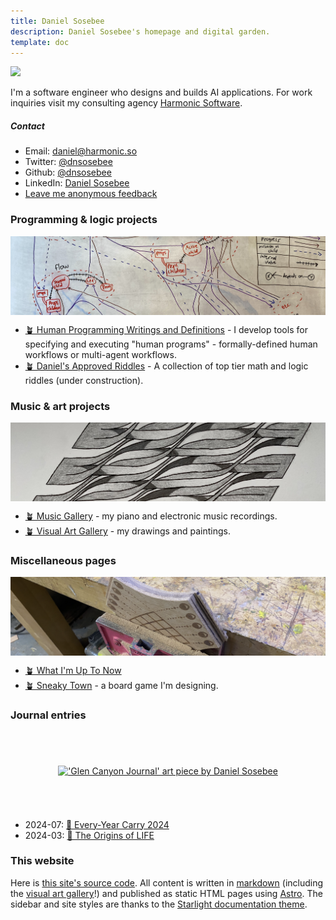 ```yaml
---
title: Daniel Sosebee
description: Daniel Sosebee's homepage and digital garden.
template: doc
---
```


<style>
.ratio-box {
    aspect-ratio: 4 / 1; /* Sets the aspect ratio to 2:1 (width:height) */
    width: 100%; /* Set the width as needed */
    overflow: hidden; /* Ensure any overflow is hidden */
    display: flex;
    justify-content: center; /* Centers the image horizontally */
    align-items: center; /* Centers the image vertically */
}

.ratio-box img {
    width: 100%; /* Make the image take the full width of the box */
    height: auto; /* Maintain the aspect ratio of the image */
    object-fit: cover; /* Ensure the image covers the box */
}
</style>

<!-- <img src="/assets/photos/profile.jpg" alt="Daniel Sosebee's headshot" class="rounded-xl"  width="200" height="200" /> -->

<a href="/art/doug-addicts-cover">
  <img src="/assets/doug-adicts-banner.png"/>
</a>

I'm a software engineer who designs and builds AI applications. For work inquiries visit my consulting agency [Harmonic Software](https://harmonic.so).

##### Contact

- Email: <a href="mailto:daniel@harmonic.so">daniel@harmonic.so</a>
- Twitter: <a href="https://twitter.com/dnsosebee" target="_blank">@dnsosebee</a>
- Github: <a href="https://github.com/dnsosebee" target="_blank">@dnsosebee</a>
- LinkedIn: <a href="https://www.linkedin.com/in/danielsosebee/" target="_blank">Daniel Sosebee</a>
- <a href="https://www.admonymous.co/dnsosebee" target="_blank">Leave me anonymous feedback</a>

### Programming & logic projects

<div class="ratio-box">

![Whiteboard diagram of control flow in the FTML language, a component of InstructionKit](../../../public/assets/ftml-whiteboard-short.jpg)

</div>

- [🪴 Human Programming Writings and Definitions](/human-programming) - I develop tools for specifying and executing "human programs" - formally-defined human workflows or multi-agent workflows.
  <!-- - 2022-09: [Meet Methodable pt. 3: Meet the Block Types](https://humanprogramming.substack.com/p/meet-methodable-pt-3-meet-the-block)
  - 2022-07: [Why to Store Descriptions of Workflows and Not Just Guides](https://humanprogramming.substack.com/p/why-to-store-descriptions-of-workflows)
  - 2022-06: [⭐ The 'Meet Methodable' program](https://a.methodable.com/guide/e0412eb2-36fd-4903-b186-d2de931fefc7)
  - 2022-02: [The Untapped Potential of Human Programming](https://humanprogramming.substack.com/p/the-untapped-potential-of-human-programming) -->
- [🪴 Daniel's Approved Riddles](/riddles) - A collection of top tier math and logic riddles (under construction).

### Music & art projects

<div class="ratio-box">

<a href="art/wave-plane-one">

!['Wave Plane One' art piece by Daniel Sosebee](../../../public/assets/art/wave-plane-one.jpg)

</a>

</div>

- [🪴 Music Gallery](/music) - my piano and electronic music recordings.
- [🪴 Visual Art Gallery](/art) - my drawings and paintings.

### Miscellaneous pages

<div class="ratio-box">

![Sneaky Town board game in construction](../assets/sneaky-town.png)

</div>

- [🪴 What I'm Up To Now](/now) <!-- - [🪴 My Bookshelf](/bookshelf) -->
- [🪴 Sneaky Town](/sneaky-town) - a board game I'm designing.

### Journal entries

<div class="ratio-box">

<a href="art/glen-canyon-journal">

!['Glen Canyon Journal' art piece by Daniel Sosebee](../../../public/assets/art/glen-canyon-journal.jpg)

</a>

</div>

- 2024-07: [📃 Every-Year Carry 2024](/eyc-2024)
- 2024-03: [📃 The Origins of LIFE](/origins-of-life)

### This website

Here is [this site's source code](https://github.com/dnsosebee/garden). All content is written in [markdown](https://www.markdownguide.org/) (including the [visual art gallery](/art)!) and published as static HTML pages using [Astro](https://astro.build/). The sidebar and site styles are thanks to the [Starlight documentation theme](https://starlight.astro.build/).
